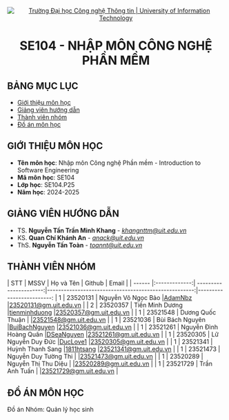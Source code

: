 <p align="center">
  <a href="https://www.uit.edu.vn/" title="Trường Đại học Công nghệ Thông tin" style="border: 5;">
    <img src="https://i.imgur.com/WmMnSRt.png" alt="Trường Đại học Công nghệ Thông tin | University of Information Technology">
  </a>
</p>

<!-- Title -->
<h1 align="center"><b>SE104 - NHẬP MÔN CÔNG NGHỆ PHẦN MỀM</b></h1>



## BẢNG MỤC LỤC
* [ Giới thiệu môn học](#gioithieumonhoc)
* [ Giảng viên hướng dẫn](#giangvien)
* [ Thành viên nhóm](#thanhvien)
* [ Đồ án môn học](#doan)


## GIỚI THIỆU MÔN HỌC
<a name="gioithieumonhoc"></a>
* **Tên môn học**: Nhập môn Công nghệ Phần mềm - Introduction to Software Engineering
* **Mã môn học**: SE104
* **Lớp học**: SE104.P25
* **Năm học**: 2024-2025


## GIẢNG VIÊN HƯỚNG DẪN
<a name="giangvien"></a>
* TS. **Nguyễn Tấn Trần Minh Khang** - *khangnttm@uit.edu.vn*
* KS. **Quan Chí Khánh An** - *anqck@uit.edu.vn*
* ThS. **Nguyễn Tấn Toàn** - *toannt@uit.edu.vn*


## THÀNH VIÊN NHÓM
<a name="thanhvien"></a>
| STT    | MSSV          | Họ và Tên              | Github                                               | Email                   |
| ------ |:-------------:| ----------------------:|-----------------------------------------------------:|-------------------------:
| 1      | 23520131      | Nguyễn Võ Ngọc Bảo     |[AdamNbz](https://github.com/AdamNbz)                 |23520131@gm.uit.edu.vn   |
| 2      | 23520357      | Tiền Minh Dương        |[tienminhduong](https://github.com/tienminhduong)     |23520357@gm.uit.edu.vn   |
| 1      | 23521548      | Dương Quốc Thuận       |                                                      |23521548@gm.uit.edu.vn   |
| 1      | 23521036      | Bùi Bách Nguyên        |[BuiBachNguyen](https://github.com/BuiBachNguyen)     |23521036@gm.uit.edu.vn   |
| 1      | 23521261      | Nguyễn Đình Hoàng Quân |[DSeaNguyen](https://github.com/DSeaNguyen)           |23521261@gm.uit.edu.vn   |
| 1      | 23520305      | Lữ Nguyễn Duy Đức      |[DucLove1](https://github.com/DucLove1)               |23520305@gm.uit.edu.vn   |
| 1      | 23521341      | Huỳnh Thanh Sang       |[1811htsang](https://github.com/htsang)               |23521341@gm.uit.edu.vn   |
| 1      | 23521473      | Nguyễn Duy Tường Thi   |                                                      |23521473@gm.uit.edu.vn   |
| 1      | 23520289      | Nguyễn Thị Thu Diệu    |                                                      |23520289@gm.uit.edu.vn   |
| 1      | 23521729      | Trần Anh Tuấn          |                                                      |23521729@gm.uit.edu.vn   |


## ĐỒ ÁN MÔN HỌC
<a name="doan"></a>
Đồ án Nhóm: Quản lý học sinh
